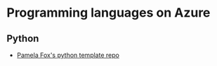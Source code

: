 # Programming languages on Azure

## Python

* [Pamela Fox's python template repo](https://github.com/pamelafox/python-project-template/blob/main/requirements.txt)
